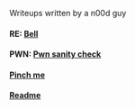 Writeups written by a n00d guy

#### RE:	 [Bell](https://github.com/vietd0x/VietAT16-Task_KCSC/tree/master/dCTF/re)

#### PWN: [Pwn sanity check](https://github.com/vietd0x/VietAT16-Task_KCSC/tree/master/dCTF/pwn/Pwn%20sanity%20check)

#### 			 [Pinch me](https://github.com/vietd0x/VietAT16-Task_KCSC/tree/master/dCTF/pwn/Pinch%20me)

#### 			 [Readme](https://github.com/vietd0x/VietAT16-Task_KCSC/tree/master/dCTF/pwn/Read%20me)

